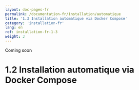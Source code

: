 ```yaml
---
layout: doc-pages-fr
permalink: /documentation-fr/installation/automatique
title: '1.3 Installation automatique via Docker Compose'
category: 'installation-fr'
lang: en
ref: installation-fr-1-3
weight: 3
---
```


<span class="label label-info">Coming soon</span>

# 1.2 Installation automatique via Docker Compose
